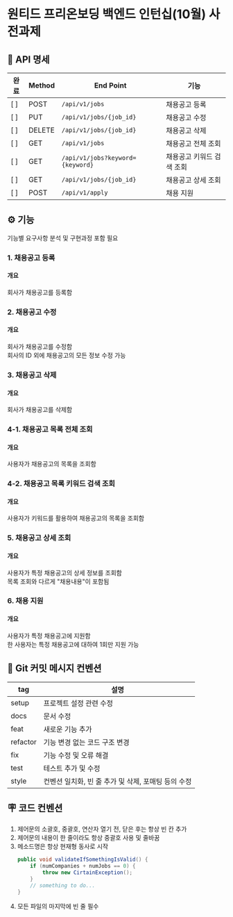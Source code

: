 # 원티드 프리온보딩 백엔드 인턴십(10월) 사전과제

## 📝 API 명세

| 완료  | Method   | End Point                        | 기능             |
|-----|----------|----------------------------------|----------------|
| [ ] | POST     | `/api/v1/jobs`                   | 채용공고 등록        |
| [ ] | PUT      | `/api/v1/jobs/{job_id}`          | 채용공고 수정        |
| [ ] | DELETE   | `/api/v1/jobs/{job_id}`          | 채용공고 삭제        |
| [ ] | GET      | `/api/v1/jobs`                   | 채용공고 전체 조회     |
| [ ] | GET      | `/api/v1/jobs?keyword={keyword}` | 채용공고 키워드 검색 조회 |
| [ ] | GET      | `/api/v1/jobs/{job_id}`          | 채용공고 상세 조회     |
| [ ] | POST     | `/api/v1/apply`                  | 채용 지원          |

## ⚙️ 기능
기능별 요구사항 분석 및 구현과정 포함 필요

### 1. 채용공고 등록
#### 개요
회사가 채용공고를 등록함

### 2. 채용공고 수정
#### 개요
회사가 채용공고를 수정함 <br/>
회사의 ID 외에 채용공고의 모든 정보 수정 가능 <br/> 

### 3. 채용공고 삭제
#### 개요
회사가 채용공고를 삭제함 <br/>

### 4-1. 채용공고 목록 전체 조회
#### 개요
사용자가 채용공고의 목록을 조회함 <br/>

### 4-2. 채용공고 목록 키워드 검색 조회
#### 개요
사용자가 키워드를 활용하여 채용공고의 목록을 조회함 <br/>

### 5. 채용공고 상세 조회
#### 개요
사용자가 특정 채용공고의 상세 정보를 조회함 <br/>
목록 조회와 다르게 "채용내용"이 포함됨 <br/>

### 6. 채용 지원
#### 개요
사용자가 특정 채용공고에 지원함 <br/>
한 사용자는 특정 채용공고에 대하여 1회만 지원 가능 <br/>

## 🚎 Git 커밋 메시지 컨벤션
| tag      | 설명                              | 
|----------|---------------------------------|
| setup    | 프로젝트 설정 관련 수정                   |
| docs     | 문서 수정                           |
| feat     | 새로운 기능 추가                       |
| refactor | 기능 변경 없는 코드 구조 변경               |
| fix      | 기능 수정 및 오류 해결                   |
| test     | 테스트 추가 및 수정                     |
| style    | 컨벤션 일치화, 빈 줄 추가 및 삭제, 포매팅 등의 수정 |

## 🪧 코드 컨벤션
1. 제어문의 소괄호, 중괄호, 연산자 열기 전, 닫은 후는 항상 빈 칸 추가
2. 제어문의 내용이 한 줄이라도 항상 중괄호 사용 및 줄바꿈
3. 메소드명은 항상 현재형 동사로 시작
    ```java
    public void validateIfSomethingIsValid() {
        if (numCompanies + numJobs == 0) {
            throw new CirtainException();
        }
        // something to do...
    }
    ```
4. 모든 파일의 마지막에 빈 줄 필수
